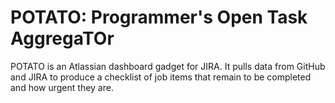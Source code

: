 # POTATO: Programmer's Open Task AggregaTOr

POTATO is an Atlassian dashboard gadget for JIRA. It pulls data from GitHub and JIRA to produce a checklist of job items that remain to be completed and how urgent they are.

